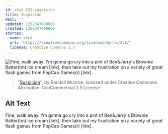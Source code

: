 ```yaml
---
id: xkcd.632-suspicion
title: Suspicion
desc: ''
updated: 1252047600000
created: 1252047600000
sources:
  name: xkcd
  url: 'https://creativecommons.org/licenses/by-nc/2.5/'
  license: Creative Commons 2.5
---
```

![Fine, walk away.  I'm gonna go cry into a pint of Ben&Jerry's Brownie Batter(tm) ice cream \[link\], then take out my frustration on a variety of great flash games from PopCap Games(r) [link].](https://imgs.xkcd.com/comics/suspicion.png)
> "[Suspicion](https://xkcd.com/632/)", by Randall Munroe, licensed under Creative Commons Attribution-NonCommercial 2.5 License

## Alt Text
Fine, walk away.  I'm gonna go cry into a pint of Ben&Jerry's Brownie Batter(tm) ice cream \[link\], then take out my frustration on a variety of great flash games from PopCap Games(r) [link].
